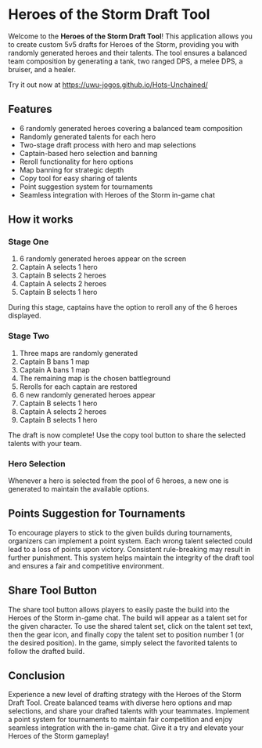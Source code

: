 # Heroes of the Storm Draft Tool

Welcome to the **Heroes of the Storm Draft Tool**! This application allows you to create custom 5v5 drafts for Heroes of the Storm, providing you with randomly generated heroes and their talents. The tool ensures a balanced team composition by generating a tank, two ranged DPS, a melee DPS, a bruiser, and a healer.

Try it out now at https://uwu-jogos.github.io/Hots-Unchained/

## Features

- 6 randomly generated heroes covering a balanced team composition
- Randomly generated talents for each hero
- Two-stage draft process with hero and map selections
- Captain-based hero selection and banning
- Reroll functionality for hero options
- Map banning for strategic depth
- Copy tool for easy sharing of talents
- Point suggestion system for tournaments
- Seamless integration with Heroes of the Storm in-game chat

## How it works

### Stage One

1. 6 randomly generated heroes appear on the screen
2. Captain A selects 1 hero
3. Captain B selects 2 heroes
4. Captain A selects 2 heroes
5. Captain B selects 1 hero

During this stage, captains have the option to reroll any of the 6 heroes displayed.

### Stage Two

1. Three maps are randomly generated
2. Captain B bans 1 map
3. Captain A bans 1 map
4. The remaining map is the chosen battleground
5. Rerolls for each captain are restored
6. 6 new randomly generated heroes appear
7. Captain B selects 1 hero
8. Captain A selects 2 heroes
9. Captain B selects 1 hero

The draft is now complete! Use the copy tool button to share the selected talents with your team.

### Hero Selection

Whenever a hero is selected from the pool of 6 heroes, a new one is generated to maintain the available options.

## Points Suggestion for Tournaments

To encourage players to stick to the given builds during tournaments, organizers can implement a point system. Each wrong talent selected could lead to a loss of points upon victory. Consistent rule-breaking may result in further punishment. This system helps maintain the integrity of the draft tool and ensures a fair and competitive environment.

## Share Tool Button

The share tool button allows players to easily paste the build into the Heroes of the Storm in-game chat. The build will appear as a talent set for the given character. To use the shared talent set, click on the talent set text, then the gear icon, and finally copy the talent set to position number 1 (or the desired position). In the game, simply select the favorited talents to follow the drafted build.

## Conclusion

Experience a new level of drafting strategy with the Heroes of the Storm Draft Tool. Create balanced teams with diverse hero options and map selections, and share your drafted talents with your teammates. Implement a point system for tournaments to maintain fair competition and enjoy seamless integration with the in-game chat. Give it a try and elevate your Heroes of the Storm gameplay!
